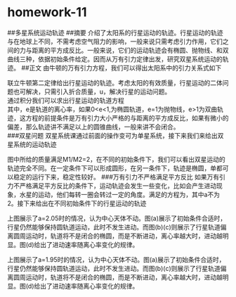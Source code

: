 # homework-11
##多星系统运动轨迹 
##摘要
介绍了太阳系的行星运动的轨迹。行星运动的轨迹与在地球上不同，不需考虑空气阻力的影响，一般来说只需考虑引力作用，它们之间的力与距离的平方成反比。一般来说，它们的运动轨迹会有椭圆、抛物线、和双曲线三种，依据初始条件给定。因而从万有引力定律出发，研究双星系统运动的轨迹。
##正文
由牛顿的万有引力方程，我们可以得出太阳系中的引力关系式如下  

联立牛顿第二定律给出行星运动的轨迹。考虑太阳的有效质量，行星运动的二体问题也可解决，只需引入折合质量，u，解决行星的运动问题。  
通过积分我们可以求出行星运动的轨道方程  
其中，e是轨道的离心率，如果0<e<1,为椭圆轨道，e=1为抛物线，e>1为双曲轨迹，这方程的前提条件是万有引力大小严格的与距离的平方成反比，如果有微小的偏差，那么轨迹讲不满足以上的圆锥曲线，一般来讲不会闭合。  
###双星问题
双星系统课通过前面的操作变可为单星系统，接下来我们来给出双星系统的运动轨迹   

图中所给的质量满足M1/M2=2，在不同的初始条件下，我们可以看出双星运动的轨迹完全不同。在一定条件下可以形成圆形，在另一条件下，轨迹是椭圆，单都可以稳定的运行下来，稳定性较好。
###万有引力不严格满足平方反比
如果万有引力不严格满足平方反比的条件下，运动轨迹会发生一些变化，比如会产生进动现象，水星的运动，他们每转一圈会转过一定的角度。满足的方程为，其中a不为2。接下来给出在不同初始条件下的行星运动的轨迹  

上图展示了a=2.05时的情况，认为中心天体不动。图(a)展示了初始条件合适时，行星仍然能够保持圆轨道运动，此时不发生进动。而图(b)(c)则展示了行星轨道偏离圆周运动时，轨道将不是闭合的椭圆，而是不断进动，离心率越大时，进动越明显。图(d)给出了进动速率随离心率变化的规律。

上图展示了a=1.95时的情况，认为中心天体不动。图(a)展示了初始条件合适时，行星仍然能够保持圆轨道运动，此时不发生进动。而图(b)(c)则展示了行星轨道偏离圆周运动时，轨道将不是闭合的椭圆，而是不断进动，离心率越大时，进动越明显。图(d)给出了进动速率随离心率变化的规律。



